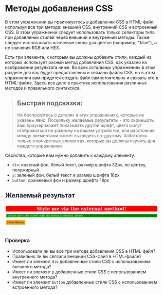 # Методы добавления CSS
В этом упражнении вы практикуетесь в добавлении CSS в HTML-файл, используя все три метода: внешний CSS, внутренний CSS и встроенный CSS. В этом упражнении следует использовать только селекторы типа при добавлении стилей через внешний и внутренний методы. Также следует использовать ключевые слова для цветов (например, "blue"), а не значения RGB или HEX.

Есть три элемента, к которым вы должны добавить стили, каждый из которых использует разный метод добавления CSS, как указано на изображении результата ниже. Во всех остальных упражнениях в этом разделе для вас будут предоставлены и связаны файлы CSS, но в этом упражнении вам придется создать файл самостоятельно и связать его в HTML-файле. Здесь все дело в практике использования различных методов и правильного синтаксиса.

> ## Быстрая подсказка:
> Не беспокойтесь о деталях в этих упражнениях, которые не указаны явно. Поскольку желаемые результаты - это скриншоты, ваш браузер может показывать другой шрифт, цвета могут отображаться по-разному на вашем устройстве, или расстояние между элементами может выглядеть по-другому. Заботьтесь только о конкретных элементах, которые вы должны изучить для каждого упражнения.

Свойства, которые вам нужно добавить к каждому элементу:

* `div`: красный фон, белый текст, размер шрифта 32px, по центру, полужирный
* `p`: зеленый фон, белый текст и размер шрифта 18px
* `button`: оранжевый фон и размер шрифта 18px

## Желаемый результат
![desired outcome](./desired-outcome.png)

### Проверка
- Использовали ли вы все три метода добавления CSS в HTML-файл?
- Правильно ли вы связали внешний CSS-файл в HTML-файле?
- Имеет ли элемент `div` добавленные стили CSS с использованием внешнего метода?
- Имеет ли элемент `p` добавленные стили CSS с использованием внутреннего метода?
- Имеет ли элемент `button` добавленные стили CSS с использованием встроенного метода?
